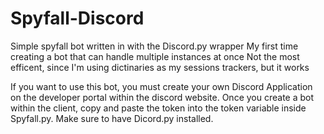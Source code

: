 # Spyfall-Discord
Simple spyfall bot written in with the Discord.py wrapper
My first time creating a bot that can handle multiple instances at once
Not the most efficent, since I'm using dictinaries as my sessions trackers, but it works

If you want to use this bot, you must create your own Discord Application on the developer portal within the discord website. Once you create a bot within the client, copy and paste the token into the token variable inside Spyfall.py. Make sure to have Dicord.py installed.